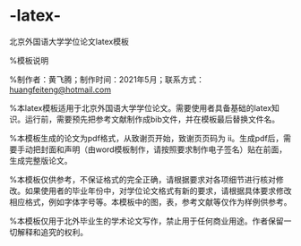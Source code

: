 # -latex-

北京外国语大学学位论文latex模板

%模板说明

%制作者：黄飞腾；制作时间：2021年5月；联系方式：huangfeiteng@hotmail.com

%本latex模板适用于北京外国语大学学位论文。需要使用者具备基础的latex知识。运行前，需要预先把参考文献制作成bib文件，并在模板最后替换文件名。

%本模板生成的论文为pdf格式，从致谢页开始，致谢页页码为 ii。生成pdf后，需要手动把封面和声明（由word模板制作，请按照要求制作电子签名）贴在前面，生成完整版论文。

%本模板仅供参考，不保证格式的完全正确，请根据要求对各项细节进行核对修改。如果使用者的毕业年份中，对学位论文格式有新的要求，请根据具体要求修改相应格式，例如字体字号等。本模板中的图，表，参考文献等仅作为样例供参考。

%本模板仅用于北外毕业生的学术论文写作，禁止用于任何商业用途。作者保留一切解释和追究的权利。
